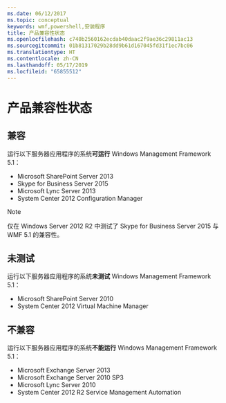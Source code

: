 ```yaml
---
ms.date: 06/12/2017
ms.topic: conceptual
keywords: wmf,powershell,安装程序
title: 产品兼容性状态
ms.openlocfilehash: c740b2560162ecdab40daac2f9ae36c29811ac13
ms.sourcegitcommit: 01b81317029b28dd9b61d167045fd31f1ec7bc06
ms.translationtype: HT
ms.contentlocale: zh-CN
ms.lasthandoff: 05/17/2019
ms.locfileid: "65855512"
---
```

# <a name="product-compatibility-status"></a>产品兼容性状态

## <a name="compatible"></a>兼容

运行以下服务器应用程序的系统**可运行** Windows Management Framework 5.1：

- Microsoft SharePoint Server 2013
- Skype for Business Server 2015
- Microsoft Lync Server 2013
- System Center 2012 Configuration Manager

> [!NOTE]
> 仅在 Windows Server 2012 R2 中测试了 Skype for Business Server 2015 与 WMF 5.1 的兼容性。

## <a name="not-tested"></a>未测试

运行以下服务器应用程序的系统**未测试** Windows Management Framework 5.1：

- Microsoft SharePoint Server 2010
- System Center 2012 Virtual Machine Manager

## <a name="incompatible"></a>不兼容

运行以下服务器应用程序的系统**不能运行**  Windows Management Framework 5.1：

- Microsoft Exchange Server 2013
- Microsoft Exchange Server 2010 SP3
- Microsoft Lync Server 2010
- System Center 2012 R2 Service Management Automation
